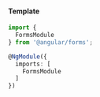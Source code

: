 #### Template
``` typescript
import { 
  FormsModule 
} from '@angular/forms';

@NgModule({
  imports: [
    FormsModule
  ]
})
```

